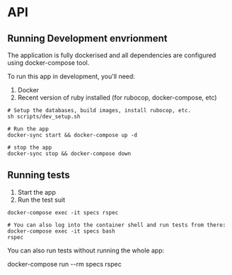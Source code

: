 # API

## Running Development envrionment

The application is fully dockerised and all dependencies are configured
using docker-compose tool.

To run this app in development, you'll need:

1. Docker
2. Recent version of ruby installed (for rubocop, docker-compose, etc)

```shell
# Setup the databases, build images, install rubocop, etc.
sh scripts/dev_setup.sh

# Run the app
docker-sync start && docker-compose up -d

# stop the app
docker-sync stop && docker-compose down
```

## Running tests

1. Start the app
2. Run the test suit

```shell
docker-compose exec -it specs rspec

# You can also log into the container shell and run tests from there:
docker-compose exec -it specs bash
rspec
```

You can also run tests without running the whole app:

docker-compose run --rm specs rspec
